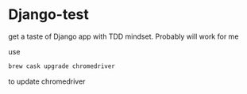 # Django-test
get a taste of Django app with TDD mindset. Probably will work for me

use 
```python
brew cask upgrade chromedriver
```
 to update chromedriver